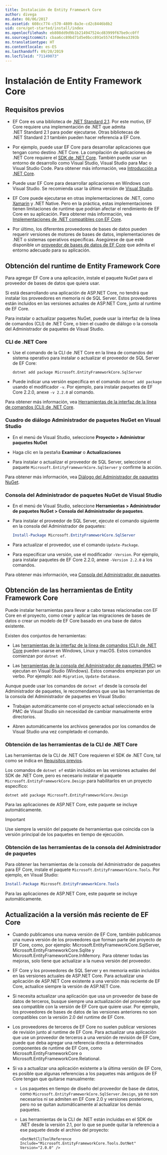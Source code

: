 ```yaml
---
title: Instalación de Entity Framework Core
author: divega
ms.date: 08/06/2017
ms.assetid: 608cc774-c570-4809-8a3e-cd2c8446b8b2
uid: core/get-started/install/index
ms.openlocfilehash: eb808dd9d9b1b214947524cd83999f67be9cc0ff
ms.sourcegitcommit: cbaa6cc89bd71d5e0bcc891e55743f0e8ea3393b
ms.translationtype: HT
ms.contentlocale: es-ES
ms.lasthandoff: 09/20/2019
ms.locfileid: "71149073"
---
```

# <a name="installing-entity-framework-core"></a>Instalación de Entity Framework Core

## <a name="prerequisites"></a>Requisitos previos

* EF Core es una biblioteca de [.NET Standard 2.1](/dotnet/standard/net-standard). Por este motivo, EF Core requiere una implementación de .NET que admita .NET Standard 2.1 para poder ejecutarse. Otras bibliotecas de .NET Standard 2.1 también pueden hacer referencia a EF Core. 

* Por ejemplo, puede usar EF Core para desarrollar aplicaciones que tengan como destino .NET Core. La compilación de aplicaciones de .NET Core requiere el [SDK de .NET Core](https://dotnet.microsoft.com/download). También puede usar un entorno de desarrollo como Visual Studio, Visual Studio para Mac o Visual Studio Code. Para obtener más información, vea [Introducción a .NET Core](/dotnet/core/get-started).

* Puede usar EF Core para desarrollar aplicaciones en Windows con Visual Studio. Se recomienda usar la última versión de [Visual Studio](https://visualstudio.microsoft.com/vs).

* EF Core puede ejecutarse en otras implementaciones de .NET, como [Xamarin](https://dotnet.microsoft.com/apps/xamarin) y .NET Native. Pero en la práctica, estas implementaciones tienen limitaciones de runtime que podrían afectar el rendimiento de EF Core en su aplicación. Para obtener más información, vea [Implementaciones de .NET compatibles con EF Core](xref:core/platforms/index).

* Por último, los diferentes proveedores de bases de datos pueden requerir versiones de motores de bases de datos, implementaciones de .NET o sistemas operativos específicas. Asegúrese de que esté disponible un [proveedor de bases de datos de EF Core](xref:core/providers/index) que admita el entorno adecuado para su aplicación.

## <a name="get-the-entity-framework-core-runtime"></a>Obtención del runtime de Entity Framework Core

Para agregar EF Core a una aplicación, instale el paquete NuGet para el proveedor de bases de datos que quiera usar.

Si está desarrollando una aplicación de ASP.NET Core, no tendrá que instalar los proveedores en memoria ni de SQL Server. Estos proveedores están incluidos en las versiones actuales de ASP.NET Core, junto al runtime de EF Core.  

Para instalar o actualizar paquetes NuGet, puede usar la interfaz de la línea de comandos (CLI) de .NET Core, o bien el cuadro de diálogo o la consola del Administrador de paquetes de Visual Studio.

### <a name="net-core-cli"></a>CLI de .NET Core

* Use el comando de la CLI de .NET Core en la línea de comandos del sistema operativo para instalar o actualizar el proveedor de SQL Server de EF Core:

  ``` Console
  dotnet add package Microsoft.EntityFrameworkCore.SqlServer
  ```

* Puede indicar una versión específica en el comando `dotnet add package` usando el modificador `-v`. Por ejemplo, para instalar paquetes de EF Core 2.2.0, anexe `-v 2.2.0` al comando.

Para obtener más información, vea [Herramientas de la interfaz de la línea de comandos (CLI) de .NET Core](/dotnet/core/tools/).

### <a name="visual-studio-nuget-package-manager-dialog"></a>Cuadro de diálogo Administrador de paquetes NuGet en Visual Studio

* En el menú de Visual Studio, seleccione **Proyecto > Administrar paquetes NuGet**

* Haga clic en la pestaña **Examinar** o **Actualizaciones**

* Para instalar o actualizar el proveedor de SQL Server, seleccione el paquete `Microsoft.EntityFrameworkCore.SqlServer` y confirme la acción.

Para obtener más información, vea [Diálogo del Administrador de paquetes NuGet](/nuget/tools/package-manager-ui).

### <a name="visual-studio-nuget-package-manager-console"></a>Consola del Administrador de paquetes NuGet de Visual Studio

* En el menú de Visual Studio, seleccione **Herramientas > Administrador de paquetes NuGet > Consola del Administrador de paquetes**.

* Para instalar el proveedor de SQL Server, ejecute el comando siguiente en la consola del Administrador de paquetes:

  ``` PowerShell  
  Install-Package Microsoft.EntityFrameworkCore.SqlServer
  ```
* Para actualizar el proveedor, use el comando `Update-Package`.

* Para especificar una versión, use el modificador `-Version`. Por ejemplo, para instalar paquetes de EF Core 2.2.0, anexe `-Version 2.2.0` a los comandos.

Para obtener más información, vea [Consola del Administrador de paquetes](/nuget/tools/package-manager-console).

## <a name="get-the-entity-framework-core-tools"></a>Obtención de las herramientas de Entity Framework Core

Puede instalar herramientas para llevar a cabo tareas relacionadas con EF Core en el proyecto, como crear y aplicar las migraciones de bases de datos o crear un modelo de EF Core basado en una base de datos existente.

Existen dos conjuntos de herramientas:

* Las [herramientas de la interfaz de la línea de comandos (CLI) de .NET Core](xref:core/miscellaneous/cli/dotnet) pueden usarse en Windows, Linux y macOS. Estos comandos comienzan por `dotnet ef`. 

* Las [herramientas de la consola del Administrador de paquetes (PMC)](xref:core/miscellaneous/cli/powershell) se ejecutan en Visual Studio (Windows). Estos comandos empiezan por un verbo. Por ejemplo: `Add-Migration`, `Update-Database`.

Aunque puede usar los comandos de `dotnet ef` desde la consola del Administrador de paquetes, le recomendamos que use las herramientas de la consola del Administrador de paquetes en Visual Studio:

* Trabajan automáticamente con el proyecto actual seleccionado en la PMC de Visual Studio sin necesidad de cambiar manualmente entre directorios.  

* Abren automáticamente los archivos generados por los comandos de Visual Studio una vez completado el comando.

<a name="cli"></a>

### <a name="get-the-net-core-cli-tools"></a>Obtención de las herramientas de la CLI de .NET Core

Las herramientas de la CLI de .NET Core requieren el SDK de .NET Core, tal como se indica en [Requisitos previos](#prerequisites).

Los comandos de `dotnet ef` están incluidos en las versiones actuales del SDK de .NET Core, pero es necesario instalar el paquete `Microsoft.EntityFrameworkCore.Design` para habilitarlos en un proyecto específico:

``` Console 
dotnet add package Microsoft.EntityFrameworkCore.Design 
``` 

Para las aplicaciones de ASP.NET Core, este paquete se incluye automáticamente.

> [!IMPORTANT]      
> Use siempre la versión del paquete de herramientas que coincida con la versión principal de los paquetes en tiempo de ejecución.

### <a name="get-the-package-manager-console-tools"></a>Obtención de las herramientas de la consola del Administrador de paquetes

Para obtener las herramientas de la consola del Administrador de paquetes para EF Core, instale el paquete `Microsoft.EntityFrameworkCore.Tools`. Por ejemplo, en Visual Studio:

``` PowerShell  
Install-Package Microsoft.EntityFrameworkCore.Tools
``` 

Para las aplicaciones de ASP.NET Core, este paquete se incluye automáticamente.

## <a name="upgrading-to-the-latest-ef-core"></a>Actualización a la versión más reciente de EF Core

* Cuando publicamos una nueva versión de EF Core, también publicamos una nueva versión de los proveedores que forman parte del proyecto de EF Core, como, por ejemplo: Microsoft.EntityFrameworkCore.SqlServer, Microsoft.EntityFrameworkCore.Sqlite y Microsoft.EntityFrameworkCore.InMemory. Para obtener todas las mejoras, solo tiene que actualizar a la nueva versión del proveedor. 

* EF Core y los proveedores de SQL Server y en memoria están incluidos en las versiones actuales de ASP.NET Core. Para actualizar una aplicación de ASP.NET Core existente a una versión más reciente de EF Core, actualice siempre la versión de ASP.NET Core.

* Si necesita actualizar una aplicación que usa un proveedor de base de datos de terceros, busque siempre una actualización del proveedor que sea compatible con la versión de EF Core que quiere usar. Por ejemplo, los proveedores de bases de datos de las versiones anteriores no son compatibles con la versión 2.0 del runtime de EF Core.

* Los proveedores de terceros de EF Core no suelen publicar versiones de revisión junto al runtime de EF Core. Para actualizar una aplicación que use un proveedor de terceros a una versión de revisión de EF Core, puede que deba agregar una referencia directa a determinados componentes de runtime de EF Core, como Microsoft.EntityFrameworkCore o Microsoft.EntityFrameworkCore.Relational.

* Si va a actualizar una aplicación existente a la última versión de EF Core, es posible que algunas referencias a los paquetes más antiguos de EF Core tengan que quitarse manualmente:

  * Los paquetes en tiempo de diseño del proveedor de base de datos, como `Microsoft.EntityFrameworkCore.SqlServer.Design`, ya no son necesarios ni se admiten en EF Core 2.0 y versiones posteriores, pero no se quitan automáticamente al actualizar los demás paquetes.

  * Las herramientas de la CLI de .NET están incluidas en el SDK de .NET desde la versión 2.1, por lo que se puede quitar la referencia a ese paquete desde el archivo del proyecto:

    ```
    <DotNetCliToolReference Include="Microsoft.EntityFrameworkCore.Tools.DotNet" Version="2.0.0" />
    ```

